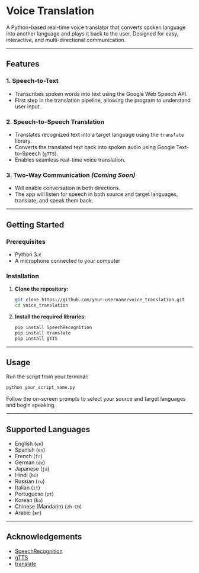 # Voice Translation

A Python-based real-time voice translator that converts spoken language into another language and plays it back to the user. Designed for easy, interactive, and multi-directional communication.

---

## Features

### 1. Speech-to-Text
- Transcribes spoken words into text using the Google Web Speech API.
- First step in the translation pipeline, allowing the program to understand user input.

### 2. Speech-to-Speech Translation
- Translates recognized text into a target language using the `translate` library.
- Converts the translated text back into spoken audio using Google Text-to-Speech (`gTTS`).
- Enables seamless real-time voice translation.

### 3. Two-Way Communication *(Coming Soon)*
- Will enable conversation in both directions.
- The app will listen for speech in both source and target languages, translate, and speak them back.

---

## Getting Started

### Prerequisites

- Python 3.x
- A microphone connected to your computer

### Installation

1. **Clone the repository:**
    ```bash
    git clone https://github.com/your-username/voice_translation.git
    cd voice_translation
    ```

2. **Install the required libraries:**
    ```bash
    pip install SpeechRecognition
    pip install translate
    pip install gTTS
    ```

---

## Usage

Run the script from your terminal:
```bash
python your_script_name.py
```
Follow the on-screen prompts to select your source and target languages and begin speaking.

---

## Supported Languages

- English (`en`)
- Spanish (`es`)
- French (`fr`)
- German (`de`)
- Japanese (`ja`)
- Hindi (`hi`)
- Russian (`ru`)
- Italian (`it`)
- Portuguese (`pt`)
- Korean (`ko`)
- Chinese (Mandarin) (`zh-CN`)
- Arabic (`ar`)

---

## Acknowledgements

- [SpeechRecognition](https://pypi.org/project/SpeechRecognition/)
- [gTTS](https://pypi.org/project/gTTS/)
- [translate](https://pypi.org/project/translate/)
